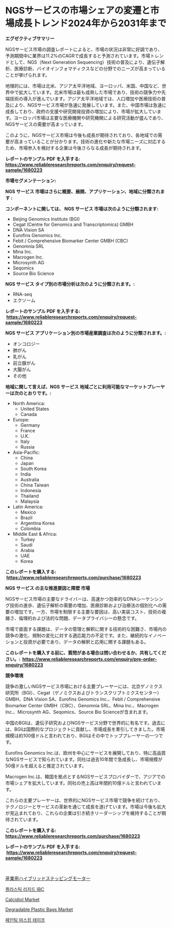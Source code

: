 <p><h1>NGSサービスの市場シェアの変遷と市場成長トレンド2024年から2031年まで</h1></p><p><strong>エグゼクティブサマリー</strong></p>
<p><p>NGSサービス市場の調査レポートによると、市場の状況は非常に好調であり、予測期間中に業界は11.2%のCAGRで成長すると予測されています。市場トレンドとして、NGS（Next Generation Sequencing）技術の普及により、遺伝子解析、医療診断、バイオインフォマティクスなどの分野でのニーズが高まっていることが挙げられます。</p><p>地理的には、市場は北米、アジア太平洋地域、ヨーロッパ、米国、中国など、世界中で拡大しています。北米市場は最も成熟した市場であり、技術の競争力や先端技術の導入が進んでいます。アジア太平洋地域では、人口増加や医療技術の普及により、NGSサービス市場が急速に発展しています。また、中国市場は急速に成長しており、政府の支援や研究開発投資の増加により、市場が拡大しています。ヨーロッパ市場は主要な医療機関や研究機関による研究活動が盛んであり、NGSサービスの需要が高まっています。</p><p>このように、NGSサービス市場は今後も成長が期待されており、各地域での需要が高まっていることが分かります。技術の進化や新たな市場ニーズに対応するため、市場参入を検討する企業は今後さらなる成長が期待されます。</p></p>
<p><strong>レポートのサンプル PDF を入手する: <a href="https://www.reliableresearchreports.com/enquiry/request-sample/1680223">https://www.reliableresearchreports.com/enquiry/request-sample/1680223</a></strong></p>
<p><strong>市場セグメンテーション:</strong></p>
<p><strong> NGS サービス 市場はさらに概要、展開、アプリケーション、地域に分類されます :</strong></p>
<p><strong>コンポーネントに関しては、 NGS サービス 市場は次のように分類されます: &nbsp;</strong></p>
<p><ul><li>Beijing Genomics Institute (BGI)</li><li>Cegat (Centre for Genomics and Transcriptomics) GMBH</li><li>DNA Vision SA</li><li>Eurofins Genomics Inc.</li><li>Febit / Comprehensive Biomarker Center GMBH (CBC)</li><li>Genomnia SRL</li><li>Mina Inc.</li><li>Macrogen Inc.</li><li>Microsynth AG</li><li>Seqomics</li><li>Source Bio Science</li></ul></p>
<p><strong> NGS サービス タイプ別の市場分析は次のように分類されます。:</strong></p>
<p><ul><li>RNA-seq</li><li>エクソーム</li></ul></p>
<p><strong>レポートのサンプル PDF を入手する: &nbsp;<a href="https://www.reliableresearchreports.com/enquiry/request-sample/1680223">https://www.reliableresearchreports.com/enquiry/request-sample/1680223</a></strong></p>
<p><strong> NGS サービス アプリケーション別の市場産業調査は次のように分類されます。:</strong></p>
<p><ul><li>オンコロジー</li><li>肺がん</li><li>乳がん</li><li>前立腺がん</li><li>大腸がん</li><li>その他</li></ul></p>
<p><strong>地域に関して言えば、NGS サービス 地域ごとに利用可能なマーケットプレーヤーは次のとおりです。:</strong></p>
<p><ul>
    <li>
        North America:
        <ul>
            <li>United States</li>
            <li>Canada</li>
        </ul>
    </li>
    <li>
        Europe:
        <ul>
            <li>Germany</li>
            <li>France</li>
            <li>U.K.</li>
            <li>Italy</li>
            <li>Russia</li>
        </ul>
    </li>
    <li>
        Asia-Pacific:
        <ul>
            <li>China</li>
            <li>Japan</li>
            <li>South Korea</li>
            <li>India</li>
            <li>Australia</li>
            <li>China Taiwan</li>
            <li>Indonesia</li>
            <li>Thailand</li>
            <li>Malaysia</li>
        </ul>
    </li>
    <li>
        Latin America:
        <ul>
            <li>Mexico</li>
            <li>Brazil</li>
            <li>Argentina Korea</li>
            <li>Colombia</li>
        </ul>
    </li>
    <li>
        Middle East & Africa:
        <ul>
            <li>Turkey</li>
            <li>Saudi</li>
            <li>Arabia</li>
            <li>UAE</li>
            <li>Korea</li>
        </ul>
    </li>
    </ul></p>
<p><strong>このレポートを購入する: &nbsp;<a href="https://www.reliableresearchreports.com/purchase/1680223">https://www.reliableresearchreports.com/purchase/1680223</a></strong></p>
<p><strong>NGS サービス の主な推進要因と障壁 市場</strong></p>
<p><p>NGSサービス市場の主要なドライバーは、高速かつ効率的なDNAシーケンシング技術の進歩、遺伝子解析の需要の増加、医療診断および治療法の個別化への需要の増加です。一方、市場を制限する主要な要因は、高い実装コスト、技術の複雑さ、倫理的および法的な問題、データプライバシーの懸念です。</p><p>市場で直面する課題は、データの管理と解釈に関する技術的な困難さ、市場内の競争の激化、規制の変化に対する適応能力の不足です。また、継続的なイノベーションと投資が必要であり、データの解釈と応用に関する課題もある。</p></p>
<p><strong>このレポートを購入する前に、質問がある場合は問い合わせるか、共有してください。:&nbsp; <a href="https://www.reliableresearchreports.com/enquiry/pre-order-enquiry/1680223">https://www.reliableresearchreports.com/enquiry/pre-order-enquiry/1680223</a></strong></p>
<p><strong>競争環境</strong></p>
<p><p>競争の激しいNGSサービス市場における主要プレーヤーには、北京ゲノミクス研究所（BGI）、Cegat（ゲノミクスおよびトランスクリプトミクスセンター）GMBH、DNA Vision SA、Eurofins Genomics Inc.、Febit / Comprehensive Biomarker Center GMBH（CBC）、Genomnia SRL、Mina Inc.、Macrogen Inc.、Microsynth AG、Seqomics、Source Bio Scienceが含まれます。</p><p>中国のBGIは、遺伝子研究およびNGSサービス分野で世界的に有名です。過去には、BGIは国際的なプロジェクトに貢献し、市場成長を牽引してきました。市場規模は約100億ドルと言われており、BGIはその中でトッププレーヤーの一つです。</p><p>Eurofins Genomics Inc.は、欧州を中心にサービスを展開しており、特に高品質なNGSサービスで知られています。同社は過去10年間で急成長し、市場規模が50億ドルを超えると推定されています。</p><p>Macrogen Inc.は、韓国を拠点とするNGSサービスプロバイダーで、アジアでの市場シェアを拡大しています。同社の売上高は年間約10億ドルと言われています。</p><p>これらの主要プレーヤーは、世界的にNGSサービス市場で競争を続けており、テクノロジーとサービスの革新を通じて成長を遂げています。市場は今後も拡大が見込まれており、これらの企業は引き続きリーダーシップを維持することが期待されています。</p></p>
<p><strong>このレポートを購入する: &nbsp; <a href="https://www.reliableresearchreports.com/purchase/1680223">https://www.reliableresearchreports.com/purchase/1680223</a></strong></p>
<p><strong>レポートのサンプル PDF を入手する: &nbsp;<a href="https://www.reliableresearchreports.com/enquiry/request-sample/1680223">https://www.reliableresearchreports.com/enquiry/request-sample/1680223</a></strong><strong></strong></p>
<p>&nbsp;</p>
<p><p><a href="https://medium.com/@lillianamurazik2023/%E7%94%A3%E6%A5%AD%E7%94%A8%E3%83%8F%E3%82%A4%E3%83%96%E3%83%AA%E3%83%83%E3%83%89%E3%82%B9%E3%83%86%E3%83%83%E3%83%91%E3%83%BC%E3%83%A2%E3%83%BC%E3%82%BF%E3%83%BC%E5%B8%82%E5%A0%B4-2031%E5%B9%B4%E3%81%BE%E3%81%A7%E3%81%AE%E6%88%90%E5%8A%9F%E3%81%97%E3%81%9F%E3%83%93%E3%82%B8%E3%83%8D%E3%82%B9%E6%88%A6%E7%95%A5%E3%81%AE%E9%8D%B5%E3%82%92%E4%BA%88%E6%B8%AC-5c14677fce5c">産業用ハイブリッドステッピングモーター</a></p><p><a href="https://medium.com/@honeypie6456/%ED%94%8C%EB%9D%BC%EC%8A%A4%ED%8B%B1-%EA%B2%BD%EC%A7%88-ibc-%EC%8B%9C%EC%9E%A5-%EC%9D%B8%EC%82%AC%EC%9D%B4%ED%8A%B8-%EC%8B%9C%EC%9E%A5-%EB%8F%99%ED%96%A5-%EC%84%B1%EC%9E%A5-2024%EB%85%84%EB%B6%80%ED%84%B0-2031%EB%85%84%EA%B9%8C%EC%A7%80-%EC%98%88%EC%B8%A1%EB%90%9C-%EA%B2%83-1ded1ae0e698">플라스틱 리지드 IBC</a></p><p><a href="https://github.com/wusalecollins540tpqoz/Market-Research-Report-List-1/blob/main/calcidiol-market.md">Calcidiol Market</a></p><p><a href="https://github.com/pjcfca/Market-Research-Report-List-1/blob/main/degradable-plastic-bags-market.md">Degradable Plastic Bags Market</a></p><p><a href="https://medium.com/@carlosrtzkzhj/quot-2024%EB%85%84%EB%B6%80%ED%84%B0-2031%EB%85%84%EA%B9%8C%EC%A7%80-%EC%98%88%EC%B8%A1%EB%90%9C-%EA%B7%B8%EB%A6%BC%EC%9A%A9-%EB%A7%88%EC%8A%A4%ED%82%B9-%ED%85%8C%EC%9D%B4%ED%94%84-%EC%8B%9C%EC%9E%A5-%EB%8F%99%ED%96%A5-%EB%B0%8F-%EC%8B%9C%EC%9E%A5-%EB%B6%84%EC%84%9D-quot-a945022a5bf8">페인팅 마스킹 테이프</a></p></p>